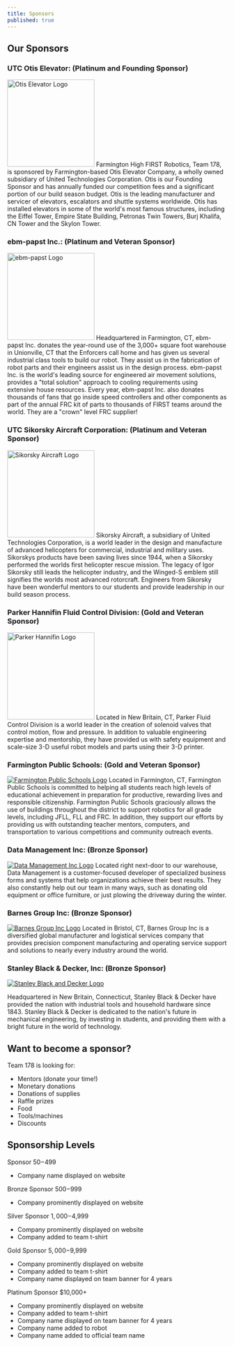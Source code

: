 ```yaml
---
title: Sponsors
published: true
---
```


<!--
Hello fellow Enforcer! This page may be a bit more complicated than the rest. It uses HTML to format the logos and align them to the left. It should be intuitive enough to understand what's going on though. If you have questions about this, please ask. :)
-->

## Our Sponsors

### UTC Otis Elevator: (Platinum and Founding Sponsor)
<a href="http://www.otis.com/site/us/Pages/default.aspx"><img class="sponsor-logo" alt="Otis Elevator Logo" style="width: 200px;" src="http://upload.wikimedia.org/wikipedia/commons/7/71/Otis_logo.SVG" /></a>
Farmington High FIRST Robotics, Team 178, is sponsored by Farmington-based Otis Elevator Company, a wholly owned subsidiary of United Technologies Corporation. Otis is our Founding Sponsor and has annually funded our competition fees and a significant portion of our build season budget. Otis is the leading manufacturer and servicer of elevators, escalators and shuttle systems worldwide. Otis has installed elevators in some of the world's most famous structures, including the Eiffel Tower, Empire State Building, Petronas Twin Towers, Burj Khalifa, CN Tower and the Skylon Tower.

### ebm-papst Inc.: (Platinum and Veteran Sponsor)
<a href="http://www.ebmpapst.us/"><img class="sponsor-logo" alt="ebm-papst Logo" style="width: 200px;" src="http://upload.wikimedia.org/wikipedia/en/1/1e/EBMPAPST_logo.jpg" /></a>
Headquartered in Farmington, CT, ebm-papst Inc. donates the year-round use of the 3,000+ square foot warehouse in Unionville, CT that the Enforcers call home and has given us several industrial class tools to build our robot. They assist us in the fabrication of robot parts and their engineers assist us in the design process. ebm-papst Inc. is the world's leading source for engineered air movement solutions, provides a "total solution" approach to cooling requirements using extensive house resources. Every year, ebm-papst Inc. also donates thousands of fans that go inside speed controllers and other components as part of the annual FRC kit of parts to thousands of FIRST teams around the world. They are a "crown" level FRC supplier!

### UTC Sikorsky Aircraft Corporation: (Platinum and Veteran Sponsor)
<a href="http://www.sikorsky.com/"><img class="sponsor-logo" alt="Sikorsky Aircraft Logo" style="width: 200px;" src="http://upload.wikimedia.org/wikipedia/en/f/fd/Sikorsky_aircraft_logo.gif" /></a>
Sikorsky Aircraft, a subsidiary of United Technologies Corporation, is a world leader in the design and manufacture of advanced helicopters for commercial, industrial and military uses. Sikorskys products have been saving lives since 1944, when a Sikorsky performed the worlds first helicopter rescue mission. The legacy of Igor Sikorsky still leads the helicopter industry, and the Winged-S emblem still signifies the worlds most advanced rotorcraft. Engineers from Sikorsky have been wonderful mentors to our students and provide leadership in our build season process.

### Parker Hannifin Fluid Control Division: (Gold and Veteran Sponsor)
<a href="http://www.parker.com/fcd"><img class="sponsor-logo" alt="Parker Hannifin Logo" style="width: 200px;" src="http://upload.wikimedia.org/wikipedia/en/9/9e/Parker_Hannifin.svg" /></a>
Located in New Britain, CT, Parker Fluid Control Division is a world leader in the creation of solenoid valves that control motion, flow and pressure. In addition to valuable engineering expertise and mentorship, they have provided us with safety equipment and scale-size 3-D useful robot models and parts using their 3-D printer.

### Farmington Public Schools: (Gold and Veteran Sponsor)
<a href="http://fpsct.org/"><img class="sponsor-logo" alt="Farmington Public Schools Logo" src="http://www.fpsct.org/uploaded/images/new_logo/FPS_vert_rgb_4c_small.jpg" /></a>
Located in Farmington, CT, Farmington Public Schools is committed to helping all students reach high levels of educational achievement in preparation for productive, rewarding lives and responsible citizenship. Farmington Public Schools graciously allows the use of buildings throughout the district to support robotics for all grade levels, including JFLL, FLL and FRC. In addition, they support our efforts by providing us with outstanding teacher mentors, computers, and transportation to various competitions and community outreach events.

### Data Management Inc: (Bronze Sponsor)
<a href="https://www.datamanage.com/"><img class="sponsor-logo" alt="Data Management Inc Logo" src="https://www.datamanage.com/images/DataManagement.png" /></a>
Located right next-door to our warehouse, Data Management is a customer-focused developer of specialized business forms and systems that help organizations achieve their best results. They also constantly help out our team in many ways, such as donating old equipment or office furniture, or just plowing the driveway during the winter.

### Barnes Group Inc: (Bronze Sponsor)
<a href="http://www.barnesgroupinc.com/"><img class="sponsor-logo" alt="Barnes Group Inc Logo" src="http://www.barnesgroupinc.com/ImageGen.ashx?image=/media/24464/barnes_group_logo.png" /></a>
Located in Bristol, CT, Barnes Group Inc is a diversified global manufacturer and logistical services company that provides precision component manufacturing and operating service support and solutions to nearly every industry around the world.

### Stanley Black & Decker, Inc: (Bronze Sponsor)
<a href="http://www.stanleyblackanddecker.com/"><img class="sponsor-logo" alt="Stanley Black and Decker Logo" src="http://www.stanleyblackanddecker.com/sites/www.stanleyblackanddecker.com/themes/stanleyblackdecker/logo.png" /></a>

Headquartered in New Britain, Connecticut, Stanley Black & Decker have provided the nation with industrial tools and household hardware since 1843. Stanley Black & Decker is dedicated to the nation's future in mechanical engineering, by investing in  students, and providing them with a bright future in the world of technology.

## Want to become a sponsor?

Team 178 is looking for:
 - Mentors (donate your time!)
 - Monetary donations
 - Donations of supplies
 - Raffle prizes
 - Food
 - Tools/machines
 - Discounts

## Sponsorship Levels

Sponsor $50-$499

 - Company name displayed on website

Bronze Sponsor $500-$999

 - Company prominently displayed on website

Silver Sponsor $1,000-$4,999

 - Company prominently displayed on website
 - Company added to team t-shirt

Gold Sponsor $5,000-$9,999

 - Company prominently displayed on website
 - Company added to team t-shirt
 - Company name displayed on team banner for 4 years

Platinum Sponsor $10,000+

 - Company prominently displayed on website
 - Company added to team t-shirt
 - Company name displayed on team banner for 4 years
 - Company name added to robot
 - Company name added to official team name